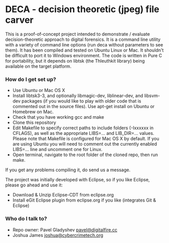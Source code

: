 # DECA - decision theoretic (jpeg) file carver  #

This is a proof-of-concept project intended to demonstrate / evaluate decision-theoretic approach to digital forensics. 
It is a command line utility with a variety of command line options (run deca without parameters to see them).
It has been compiled and tested on Ubuntu Linux or Mac. It shouldn't be difficult to port it to Windows environment.
The code is written in Pure C for portability, but it depends on libtsk (the Thleuthkit library) being available on the target platform.

### How do I get set up? ###

* Use Ubuntu or Mac OS X
* Install libtsk3-3, and optionally libmagic-dev, liblinear-dev, and libsvm-dev packages (if you would like to play with older code that is commented out in the source files). Use apt-get install on Ubuntu or Homebrew on Mac.
* Check that you have working gcc and make 
* Clone this repository
* Edit Makefile to specify correct paths to include folders (-Ixxxxxx in CFLAGS), as well as the appropriate LIBS=... and LIB_DIR=... values. Please note that Makefile is configured for Mac OS X by default. If you are using Ubuntu you will need to comment out the currently enabled  LIBS=... line  and uncomment one for Linux.
* Open terminal, navigate to the root folder of the cloned repo, then run make.  

If you get any problems compiling it, do send us a message.

The project was initially developed with Eclipse, so if you like Eclipse, please go ahead and use it:

* Download & Unzip Eclipse-CDT from eclipse.org
* Install eGit Eclipse plugin from eclipse.org if you like (integrates Git & Eclipse)

### Who do I talk to? ###

* Repo owner: Pavel Gladyshev <pavel@digitalfire.cc>
* Joshua James <joshua@cybercrimetech.org>